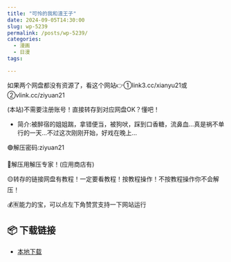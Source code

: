```yaml
---
title: "可怜的我和渣王子"
date: 2024-09-05T14:30:00
slug: wp-5239
permalink: /posts/wp-5239/
categories:
  - 漫画
  - 日漫
tags:

---
```


如果两个网盘都没有资源了，看这个网站👉①link3.cc/xianyu21或②vlink.cc/ziyuan21

(本站)不需要注册账号！直接转存到对应网盘OK？懂吧！

*   简介:被醉宿的姐姐踹，拿错便当，被狗吠，踩到口香糖，流鼻血…真是祸不单行的一天…不过这次刚刚开始，好戏在晚上…

🟢解压密码:ziyuan21

🔵解压用解压专家！(应用商店有)

🟡转存的链接网盘有教程！一定要看教程！按教程操作！不按教程操作你不会解压！

💰🈶能力的宝，可以点左下角赞赏支持一下网站运行

## 📦 下载链接
- [本地下载](https://blziyuan21.com/pay-download/5239?key=07baf2be73&down_id=0)

